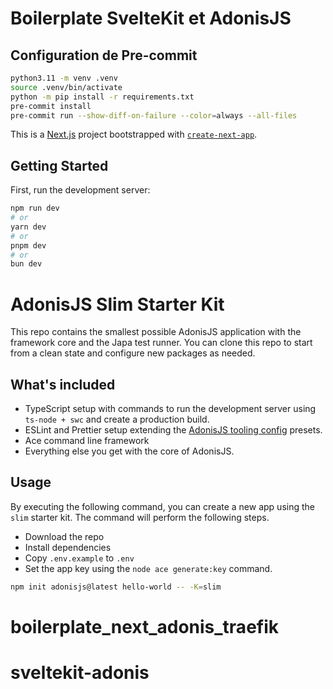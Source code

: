 # Boilerplate SvelteKit et AdonisJS

## Configuration de Pre-commit

```bash
python3.11 -m venv .venv
source .venv/bin/activate
python -m pip install -r requirements.txt
pre-commit install
pre-commit run --show-diff-on-failure --color=always --all-files
```


This is a [Next.js](https://nextjs.org/) project bootstrapped with [`create-next-app`](https://github.com/vercel/next.js/tree/canary/packages/create-next-app).

## Getting Started

First, run the development server:

```bash
npm run dev
# or
yarn dev
# or
pnpm dev
# or
bun dev
```

# AdonisJS Slim Starter Kit

This repo contains the smallest possible AdonisJS application with the framework core and the Japa test runner. You can clone this repo to start from a clean state and configure new packages as needed.

## What's included

- TypeScript setup with commands to run the development server using `ts-node + swc` and create a production build.
- ESLint and Prettier setup extending the [AdonisJS tooling config](https://github.com/adonisjs/tooling-config) presets.
- Ace command line framework
- Everything else you get with the core of AdonisJS.

## Usage

By executing the following command, you can create a new app using the `slim` starter kit. The command will perform the following steps.

- Download the repo
- Install dependencies
- Copy `.env.example` to `.env`
- Set the app key using the `node ace generate:key` command.

```sh
npm init adonisjs@latest hello-world -- -K=slim
```


# boilerplate_next_adonis_traefik
# sveltekit-adonis
